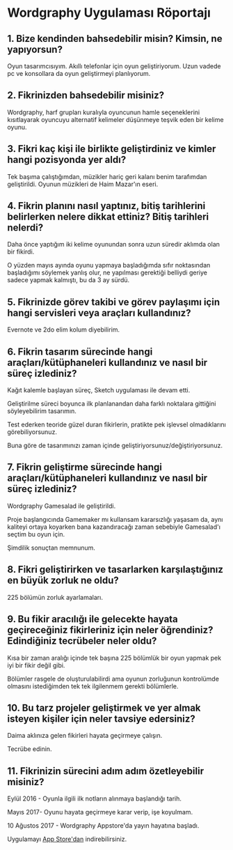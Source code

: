 # Wordgraphy Uygulaması Röportajı

## 1. Bize kendinden bahsedebilir misin? Kimsin, ne yapıyorsun?

Oyun tasarımcısıyım.
Akıllı telefonlar için oyun geliştiriyorum.
Uzun vadede pc ve konsollara da oyun geliştirmeyi planlıyorum.

## 2. Fikrinizden bahsedebilir misiniz?

Wordgraphy, harf grupları kuralıyla oyuncunun hamle seçeneklerini kısıtlayarak oyuncuyu alternatif kelimeler düşünmeye teşvik eden bir kelime oyunu.


## 3. Fikri kaç kişi ile birlikte geliştirdiniz ve kimler hangi pozisyonda yer aldı?

Tek başıma çalıştığımdan, müzikler hariç geri kalanı benim tarafımdan geliştirildi.
Oyunun müzikleri de Haim Mazar'ın eseri.

## 4. Fikrin planını nasıl yaptınız, bitiş tarihlerini belirlerken nelere dikkat ettiniz? Bitiş tarihleri nelerdi?

Daha önce yaptığım iki kelime oyunundan sonra uzun süredir aklımda olan bir fikirdi.

O yüzden mayıs ayında oyunu yapmaya başladığımda sıfır noktasından başladığımı söylemek yanlış olur, ne yapılması gerektiği belliydi geriye sadece yapmak kalmıştı, bu da 3 ay sürdü.

## 5. Fikrinizde görev takibi ve görev paylaşımı için hangi servisleri veya araçları kullandınız?

Evernote ve 2do elim kolum diyebilirim.

## 6. Fikrin tasarım sürecinde hangi araçları/kütüphaneleri kullandınız ve nasıl bir süreç izlediniz?

Kağıt kalemle başlayan süreç, Sketch uygulaması ile devam etti.

Geliştirilme süreci boyunca ilk planlanandan daha farklı noktalara gittiğini söyleyebilirim tasarımın.

Test ederken teoride güzel duran fikirlerin, pratikte pek işlevsel olmadıklarını görebiliyorsunuz.

Buna göre de tasarımınızı zaman içinde geliştiriyorsunuz/değiştiriyorsunuz.

## 7. Fikrin geliştirme sürecinde hangi araçları/kütüphaneleri kullandınız ve nasıl bir süreç izlediniz?

Wordgraphy Gamesalad ile geliştirildi.

Proje başlangıcında Gamemaker mı kullansam kararsızlığı yaşasam da, aynı kaliteyi ortaya koyarken bana kazandıracağı zaman sebebiyle Gamesalad'ı seçtim bu oyun için.

Şimdilik sonuçtan memnunum.

## 8. Fikri geliştirirken ve tasarlarken karşılaştığınız en büyük zorluk ne oldu?

225 bölümün zorluk ayarlamaları.


## 9. Bu fikir aracılığı ile gelecekte hayata geçireceğiniz fikirleriniz için neler öğrendiniz? Edindiğiniz tecrübeler neler oldu?

Kısa bir zaman aralığı içinde tek başına 225 bölümlük bir oyun yapmak pek iyi bir fikir değil gibi.

Bölümler rasgele de oluşturulabilirdi ama oyunun zorluğunun kontrolümde olmasını istediğimden tek tek ilgilenmem gerekti bölümlerle.

## 10. Bu tarz projeler geliştirmek ve yer almak isteyen kişiler için neler tavsiye edersiniz?

Daima aklınıza gelen fikirleri hayata geçirmeye çalışın.

Tecrübe edinin.

## 11. Fikrinizin sürecini adım adım özetleyebilir misiniz?

Eylül 2016 - Oyunla ilgili ilk notların alınmaya başlandığı tarih.

Mayıs 2017- Oyunu hayata geçirmeye karar verip, işe koyulmam.

10 Ağustos 2017 - Wordgraphy Appstore'da yayın hayatına başladı.

Uygulamayı [App Store'dan](https://itunes.apple.com/us/app/wordgraphy/id1231595810?mt=8) indirebilirsiniz.

